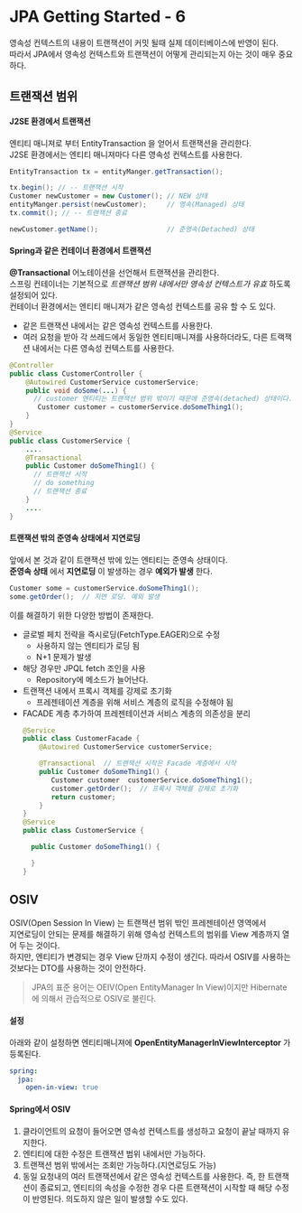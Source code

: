 # JPA Getting Started - 6

영속성 컨텍스트의 내용이 트랜잭션이 커밋 될때 실제 데이터베이스에 반영이 된다.  
따라서 JPA에서 영속성 컨텍스트와 트랜잭션이 어떻게 관리되는지 아는 것이 매우 중요하다.  

## 트랜잭션 범위
#### J2SE 환경에서 트랜잭션
엔티티 매니져로 부터 EntityTransaction 을 얻어서 트랜잭션을 관리한다.  
J2SE 환경에서는 엔티티 매니져마다 다른 영속성 컨텍스트를 사용한다.  
```java
EntityTransaction tx = entityManger.getTransaction();

tx.begin(); // -- 트랜잭션 시작
Customer newCustomer = new Customer(); // NEW 상태
entityManger.persist(newCustomer);     // 영속(Managed) 상태
tx.commit(); // -- 트랜잭션 종료

newCustomer.getName();                 // 준영속(Detached) 상태
```

#### Spring과 같은 컨테이너 환경에서 트랜잭션
**@Transactional** 어노테이션을 선언해서 트랜잭션을 관리한다.  
스프링 컨테이너는 기본적으로 *트랜잭션 범위 내에서만 영속성 컨텍스트가 유효* 하도록 설정되어 있다.  
컨테이너 환경에서는 엔티티 매니져가 같은 영속성 컨텍스트를 공유 할 수 도 있다.  

- 같은 트랜잭션 내에서는 같은 영속성 컨텍스트를 사용한다.
- 여러 요청을 받아 각 쓰레드에서 동일한 엔티티매니져를 사용하더라도,
  다른 트랙잭션 내에서는 다른 영속성 컨텍스트를 사용한다.

```java
@Controller
public class CustomerController {
    @Autowired CustomerService customerService;
    public void doSome(...) {
      // customer 엔티티는 트랜잭션 범위 밖이기 때문에 준영속(detached) 상태이다.
       Customer customer = customerService.doSomeThing1();
    }
}
@Service
public class CustomerService {
    ....
    @Transactional
    public Customer doSomeThing1() {
      // 트랜잭션 시작
      // do something
      // 트랜잭션 종료
    }
    ....
}
```

#### 트랜잭션 밖의 준영속 상태에서 지연로딩
앞에서 본 것과 같이 트랜잭션 밖에 있는 엔티티는 준영속 상태이다.  
**준영속 상태** 에서 **지연로딩** 이 발생하는 경우 **예외가 발생** 한다.  
```java
Customer some = customerService.doSomeThing1();
some.getOrder();  // 지연 로딩. 예외 발생
```
이를 해결하기 위한 다양한 방법이 존재한다.  
- 글로벌 페치 전략을 즉시로딩(FetchType.EAGER)으로 수정
  * 사용하지 않는 엔티티가 로딩 됨
  * N+1 문제가 발생
- 해당 경우만 JPQL fetch 조인을 사용
  * Repository에 메소드가 늘어난다.
- 트랜잭션 내에서 프록시 객체를 강제로 초기화
  * 프레젠테이션 계층을 위해 서비스 계층의 로직을 수정해야 됨
- FACADE 계층 추가하여 프레젠테이션과 서비스 계층의 의존성을 분리
  ```java
  @Service
  public class CustomerFacade {
      @Autowired CustomerService customerService;

      @Transactional  // 트랜잭션 시작은 Facade 계층에서 시작
      public Customer doSomeThing1() {
         Customer customer  customerService.doSomeThing1();
         customer.getOrder();  // 프록시 객체를 강제로 초기화
         return customer;
      }
  }
  @Service
  public class CustomerService {

    public Customer doSomeThing1() {

    }
  }
  ```

## OSIV
OSIV(Open Session In View) 는 트랜잭션 범위 밖인 프레젠테이션 영역에서  
지연로딩이 안되는 문제를 해결하기 위해 영속성 컨텍스트의 범위를 View 계층까지 열어 두는 것이다.  
하지만, 엔티티가 변경되는 경우 View 단까지 수정이 생긴다.
따라서 OSIV를 사용하는 것보다는 DTO를 사용하는 것이 안전하다.  
> JPA의 표준 용어는 OEIV(Open EntityManager In View)이지만 Hibernate에 의해서 관습적으로 OSIV로 불린다.

#### 설정
아래와 같이 설정하면 엔티티매니져에 **OpenEntityManagerInViewInterceptor** 가 등록된다.
```yml
spring:
  jpa:
    open-in-view: true
```

#### Spring에서 OSIV
1. 클라이언트의 요청이 들어오면 영속성 컨텍스트를 생성하고 요청이 끝날 때까지 유지한다.  
2. 엔티티에 대한 수정은 트랜잭션 범위 내에서만 가능하다.
3. 트랜잭션 범위 밖에서는 조회만 가능하다.(지연로딩도 가능)
4. 동일 요청내의 여러 트랜잭션에서 같은 영속성 컨텍스트를 사용한다.
   즉, 한 트랜잭션이 종료되고, 엔티티의 속성을 수정한 경우 다른 트랜잭션이 시작할 때
   해당 수정이 반영된다. 의도하지 않은 일이 발생할 수도 있다.
